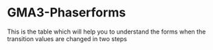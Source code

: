 # GMA3-Phaserforms
This is the table which will help you to understand the forms when the transition values are changed in two steps
